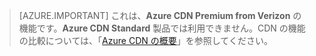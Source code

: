 > [AZURE.IMPORTANT] これは、**Azure CDN Premium from Verizon** の機能です。**Azure CDN Standard** 製品では利用できません。CDN の機能の比較については、「[Azure CDN の概要](cdn-overview.md#azure-cdn-features)」を参照してください。